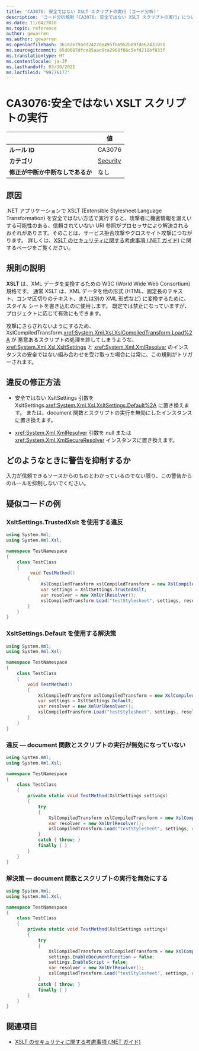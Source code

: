 ```yaml
---
title: 'CA3076: 安全ではない XSLT スクリプトの実行 (コード分析)'
description: 'コード分析規則「CA3076: 安全ではない XSLT スクリプトの実行」について'
ms.date: 11/04/2016
ms.topic: reference
author: gewarren
ms.author: gewarren
ms.openlocfilehash: 36162e79add24270e495fb6952b89fde6243195b
ms.sourcegitcommit: 05d0087dfca85aac9ca2960f86c5efd218bf833f
ms.translationtype: HT
ms.contentlocale: ja-JP
ms.lasthandoff: 03/30/2021
ms.locfileid: "99776177"
---
```

# <a name="ca3076-insecure-xslt-script-execution"></a>CA3076:安全ではない XSLT スクリプトの実行

| | 値 |
|-|-|
| **ルール ID** |CA3076|
| **カテゴリ** |[Security](security-warnings.md)|
| **修正が中断か中断なしであるか** |なし|

## <a name="cause"></a>原因

.NET アプリケーションで XSLT (Extensible Stylesheet Language Transformation) を安全ではない方法で実行すると、攻撃者に機密情報を漏えいする可能性のある、信頼されていない URI 参照がプロセッサにより解決されるおそれがあります。そのことは、サービス拒否攻撃やクロスサイト攻撃につながります。 詳しくは、[XSLT のセキュリティに関する考慮事項 (.NET ガイド)](../../../standard/data/xml/xslt-security-considerations.md) に関するページをご覧ください。

## <a name="rule-description"></a>規則の説明

**XSLT** は、XML データを変換するための W3C (World Wide Web Consortium) 規格です。 通常 XSLT は、XML データを他の形式 (HTML、固定長のテキスト、コンマ区切りのテキスト、または別の XML 形式など) に変換するために、スタイル シートを書き込むのに使用します。 既定では禁止になっていますが、プロジェクトに応じて有効にもできます。

攻撃にさらされないようにするため、XslCompiledTransform.<xref:System.Xml.Xsl.XslCompiledTransform.Load%2A> が 悪意あるスクリプトの処理を許してしまうような、<xref:System.Xml.Xsl.XsltSettings> と <xref:System.Xml.XmlResolver> のインスタンスの安全ではない組み合わせを受け取った場合には常に、この規則がトリガーされます。

## <a name="how-to-fix-violations"></a>違反の修正方法

- 安全ではない XsltSettings 引数を XsltSettings.<xref:System.Xml.Xsl.XsltSettings.Default%2A> に置き換えます。 または、document 関数とスクリプトの実行を無効にしたインスタンスに置き換えます。

- <xref:System.Xml.XmlResolver> 引数を null または <xref:System.Xml.XmlSecureResolver> インスタンスに置き換えます。

## <a name="when-to-suppress-warnings"></a>どのようなときに警告を抑制するか

入力が信頼できるソースからのものとわかっているのでない限り、この警告からのルールを抑制しないでください。

## <a name="pseudo-code-examples"></a>疑似コードの例

### <a name="violation-that-uses-xsltsettingstrustedxslt"></a>XsltSettings.TrustedXslt を使用する違反

```csharp
using System.Xml;
using System.Xml.Xsl;

namespace TestNamespace
{
    class TestClass
    {
         void TestMethod()
        {
             XslCompiledTransform xslCompiledTransform = new XslCompiledTransform();
             var settings = XsltSettings.TrustedXslt;
             var resolver = new XmlUrlResolver();
             xslCompiledTransform.Load("testStylesheet", settings, resolver); // warn
        }
    }
}
```

### <a name="solution-that-uses-xsltsettingsdefault"></a>XsltSettings.Default を使用する解決策

```csharp
using System.Xml;
using System.Xml.Xsl;

namespace TestNamespace
{
    class TestClass
    {
        void TestMethod()
        {
            XslCompiledTransform xslCompiledTransform = new XslCompiledTransform();
            var settings = XsltSettings.Default;
            var resolver = new XmlUrlResolver();
            xslCompiledTransform.Load("testStylesheet", settings, resolver);
        }
    }
}
```

### <a name="violationmdashdocument-function-and-script-execution-not-disabled"></a>違反 &mdash; document 関数とスクリプトの実行が無効になっていない

```csharp
using System.Xml;
using System.Xml.Xsl;

namespace TestNamespace
{
    class TestClass
    {
        private static void TestMethod(XsltSettings settings)
        {
            try
            {
                XslCompiledTransform xslCompiledTransform = new XslCompiledTransform();
                var resolver = new XmlUrlResolver();
                xslCompiledTransform.Load("testStylesheet", settings, resolver); // warn
            }
            catch { throw; }
            finally { }
        }
    }
}
```

### <a name="solutionmdashdisable-document-function-and-script-execution"></a>解決策 &mdash; document 関数とスクリプトの実行を無効にする

```csharp
using System.Xml;
using System.Xml.Xsl;

namespace TestNamespace
{
    class TestClass
    {
        private static void TestMethod(XsltSettings settings)
        {
            try
            {
                XslCompiledTransform xslCompiledTransform = new XslCompiledTransform();
                settings.EnableDocumentFunction = false;
                settings.EnableScript = false;
                var resolver = new XmlUrlResolver();
                xslCompiledTransform.Load("testStylesheet", settings, resolver);
            }
            catch { throw; }
            finally { }
        }
    }
}
```

## <a name="see-also"></a>関連項目

- [XSLT のセキュリティに関する考慮事項 (.NET ガイド)](../../../standard/data/xml/xslt-security-considerations.md)
